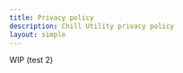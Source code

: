 ```yaml
---
title: Privacy policy
description: Chill Utility privacy policy
layout: simple
---
```


WIP (test 2)